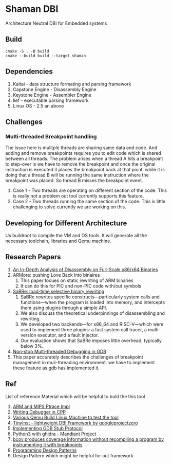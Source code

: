 # Shaman DBI

Architecture Neutral DBI for Embedded systems

## Build


```shell
cmake -S . -B build
cmake --build build --target shaman
```

## Dependencies

1. Kaitai - data structure formating and parsing framework
1. Capstone Engine - Disassembly Engine
1. Keystone Engine - Assembler Engine
1. lief - executable parsing framework
1. Linux OS - 2.5 an above

## Challenges

### Multi-threaded Breakpoint handling

The issue here is mulitple threads are sharing same data and code. And adding and remove breakpoints requires you to edit code which is shared between all threads.
The problem arises when a thread A hits a breakpoint to step-over is we have to remove the breakpoint and once the original instruction is executed it places the breakpoint back at that point. while it is doing that a thread B will be running the same instruction where the breakpoint was placed. So thread B misses the breakpoint event.

1. Case 1 - Two threads are operating on different section of the code. This is really not a problem out tool currently supports this feature.
1. Case 2 - Two threads running the same section of the code. This is little challenging to solve currently we are working on this.

## Developing for Different Architecture

Us buildroot to compile the VM and OS tools. It will generate all the necessary toolchain, libraries and Qemu machine.

## Research Papers

1. [An In-Depth Analysis of Disassembly on Full-Scale x86/x64 Binaries](https://www.usenix.org/system/files/conference/usenixsecurity16/sec16_paper_andriesse.pdf)
1. ARMore: pushing Love Back into binaires
	1. This paper focues on static rewriting of ARM binaries
	1. It can do this for PIC and non-PIC code with/out symbols
1. [SaBRe: load-time selective binary rewriting](https://link.springer.com/content/pdf/10.1007/s10009-021-00644-w.pdf?pdf=button)
	1. SaBRe rewrites specific constructs—particularly system calls and functions—when the program is loaded into memory, and intercepts them using plugins through a simple API.
	1. We also discuss the theoretical underpinnings of disassembling and rewriting.
	1. We developed two backends—for x86_64 and RISC-V—which were used to implement three plugins: a fast system call tracer, a multi-version executor, and a fault injector.
	1. Our evaluation shows that SaBRe imposes little overhead, typically below 3%.
1. [Non-stop Multi-threaded Debugging in GDB](https://s3.amazonaws.com/arena-attachments/309033/6f46f21a0abfe4de8f56468953378dfb.pdf)
  1. This paper accurately describes the challenges of breakpoint management in muli-threading environment. we have to implement these feature as gdb has implemented it.

## Ref

List of reference Material which will be helpful to buld the this tool

1. [ARM and MIPS Ptrace Impl](https://github.com/aleden/ptracetricks/blob/main/ptracetricks.cpp)
1. [Writing Debugger in CPP](https://blog.tartanllama.xyz/writing-a-linux-debugger-source-signal/)
1. [Various Qemu Build Linux Machine to test the tool](https://people.debian.org/~aurel32/qemu/)
1. [TinyInst - lightweight DBI Framework by googleprojectzero](https://github.com/googleprojectzero/TinyInst/)
1. [Implementing GDB Stub Protocol](https://medium.com/swlh/implement-gdb-remote-debug-protocol-stub-from-scratch-1-a6ab2015bfc5)
1. [Python3 with ghidra - Mandiant Project](https://github.com/mandiant/Ghidrathon)
1. [bcov produces coverage information without recompiling a program by instrumenting it with breakpoints](https://bcov.sourceforge.net/)
1. [Programming Design Patterns](https://gameprogrammingpatterns.com/contents.html)
  1. Design Pattern which might be helpful for out framework
